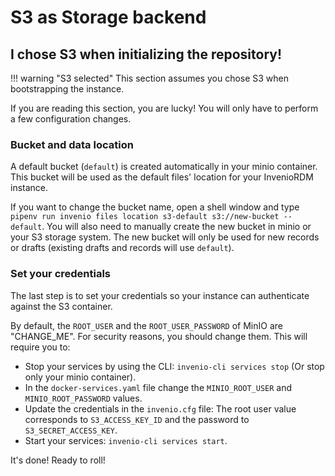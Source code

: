 # S3 as Storage backend

## I chose S3 when initializing the repository!

!!! warning "S3 selected"
    This section assumes you chose S3 when bootstrapping the instance.

If you are reading this section, you are lucky! You will only have to perform a few configuration changes.

### Bucket and data location

A default bucket (`default`) is created automatically in your minio container. This bucket will be used as the default files' location for your InvenioRDM instance.

If you want to change the bucket name, open a shell window and type `pipenv run invenio files location s3-default s3://new-bucket --default`. You will also need to manually create the new bucket in minio or your S3 storage system. The new bucket will only be used for new records or drafts (existing drafts and records will use `default`).

### Set your credentials

The last step is to set your credentials so your instance can authenticate against the S3 container.

By default, the `ROOT_USER` and the `ROOT_USER_PASSWORD` of MinIO are "CHANGE_ME". For security reasons, you should change them. This will require you to:

- Stop your services by using the CLI: `invenio-cli services stop` (Or stop only your minio container).
- In the `docker-services.yaml` file change the `MINIO_ROOT_USER` and `MINIO_ROOT_PASSWORD` values.
- Update the credentials in the `invenio.cfg` file: The root user value corresponds to `S3_ACCESS_KEY_ID` and the password to `S3_SECRET_ACCESS_KEY`.
- Start your services: `invenio-cli services start`.

It's done! Ready to roll!
